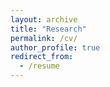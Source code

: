 ```yaml
---
layout: archive
title: "Research"
permalink: /cv/
author_profile: true
redirect_from:
  - /resume
---
```


